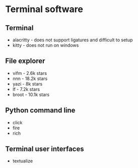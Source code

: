 # Terminal software

## Terminal

* alacritty - does not support ligatures and difficult to setup
* kitty - does not run on windows

## File explorer

* vifm - 2.6k stars
* nnn - 18.2k stars
* yazi - 8k stars
* lf - 7.2k stars
* broot - 10.1k stars

## Python command line

* click
* fire
* rich

## Terminal user interfaces

* textualize
